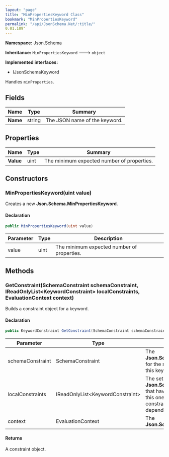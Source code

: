```yaml
---
layout: "page"
title: "MinPropertiesKeyword Class"
bookmark: "MinPropertiesKeyword"
permalink: "/api/JsonSchema.Net/:title/"
0.01.109"
---
```

**Namespace:** Json.Schema

**Inheritance:**
`MinPropertiesKeyword`
 🡒 
`object`

**Implemented interfaces:**

- IJsonSchemaKeyword

Handles `minProperties`.

## Fields

| Name | Type | Summary |
|---|---|---|
| **Name** | string | The JSON name of the keyword. |

## Properties

| Name | Type | Summary |
|---|---|---|
| **Value** | uint | The minimum expected number of properties. |

## Constructors

### MinPropertiesKeyword(uint value)

Creates a new **Json.Schema.MinPropertiesKeyword**.

#### Declaration

```c#
public MinPropertiesKeyword(uint value)
```

| Parameter | Type | Description |
|---|---|---|
| value | uint | The minimum expected number of properties. |


## Methods

### GetConstraint(SchemaConstraint schemaConstraint, IReadOnlyList\<KeywordConstraint\> localConstraints, EvaluationContext context)

Builds a constraint object for a keyword.

#### Declaration

```c#
public KeywordConstraint GetConstraint(SchemaConstraint schemaConstraint, IReadOnlyList<KeywordConstraint> localConstraints, EvaluationContext context)
```

| Parameter | Type | Description |
|---|---|---|
| schemaConstraint | SchemaConstraint | The **Json.Schema.SchemaConstraint** for the schema object that houses this keyword. |
| localConstraints | IReadOnlyList\<KeywordConstraint\> | The set of other **Json.Schema.KeywordConstraint**s that have been processed prior to this one. Will contain the constraints for keyword dependencies. |
| context | EvaluationContext | The **Json.Schema.EvaluationContext**. |


#### Returns

A constraint object.

